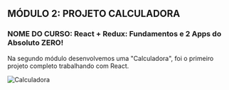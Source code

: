## MÓDULO 2: PROJETO CALCULADORA

### NOME DO CURSO: React + Redux: Fundamentos e 2 Apps do Absoluto ZERO!


Na segundo módulo desenvolvemos uma "Calculadora", foi o primeiro projeto completo trabalhando com React.
  
![Calculadora](https://user-images.githubusercontent.com/72532360/141215644-66a88d53-3011-49fa-be4b-c2730870cb21.JPG)

